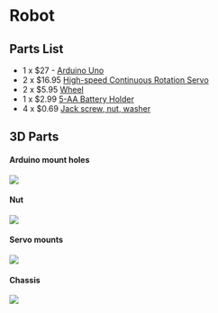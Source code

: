 # Robot

## Parts List

* 1 x $27 - [Arduino Uno](https://www.jameco.com/webapp/wcs/stores/servlet/Product_10001_10001_2151486_-1)
* 2 x $16.95 [High-speed Continuous Rotation Servo](http://www.jameco.com/webapp/wcs/stores/servlet/Product_10001_10001_2192018_-1)
* 2 x $5.95 [Wheel](https://www.jameco.com/webapp/wcs/stores/servlet/Product_10001_10001_2109624_-1)
* 1 x $2.99 [5-AA Battery Holder](http://www.parallax.com/product/753-00007)
* 4 x $0.69 [Jack screw, nut, washer](http://www.jameco.com/webapp/wcs/stores/servlet/Product_10001_10001_16548_-1)

## 3D Parts

#### Arduino mount holes

![](http://cl.ly/image/3v1B0L081N0Z/content#.png)

#### Nut

![](http://cl.ly/image/0f0M1U1D0n3T/content#.png)

#### Servo mounts

![](http://cl.ly/image/1a213J1w3m39/content#.png)

#### Chassis

![](http://cl.ly/image/222J3E102d3o/content#.png)
